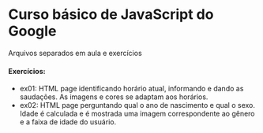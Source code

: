 # Curso básico de JavaScript do Google

Arquivos separados em aula e exercícios

#### Exercícios:
- ex01: HTML page identificando horário atual, informando e dando as saudações. As imagens e cores se adaptam aos horários.
- ex02: HTML page perguntando qual o ano de nascimento e qual o sexo. Idade é calculada e é mostrada uma imagem correspondente ao gênero e a faixa de idade do usuário.
